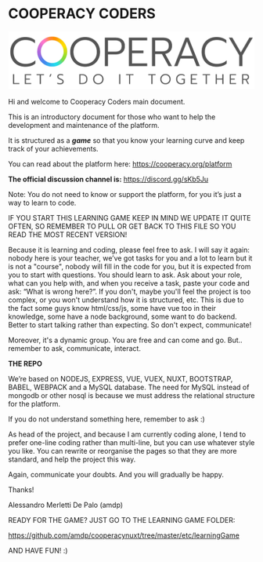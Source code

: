 # COOPERACY CODERS

![Image](assets/image/github/image3.png)

Hi and welcome to Cooperacy Coders main document.

This is an introductory document for those who want to help the development and maintenance of the platform.

It is structured as a ***game***
so that you know your learning curve 
and keep track of your achievements.

You can read about the platform here:
https://cooperacy.org/platform



**The official discussion channel is:**
https://discord.gg/sKb5Ju


Note: You do not need to know or support the platform, for you it’s just a way to learn to code.


IF YOU START THIS LEARNING GAME KEEP IN MIND WE UPDATE IT QUITE OFTEN,
SO REMEMBER TO PULL OR GET BACK TO THIS FILE SO YOU READ THE MOST
RECENT VERSION!


Because it is learning and coding, 
please feel free to ask.
I will say it again: nobody here is your teacher, 
we’ve got tasks for you and a lot to learn
but it is not a "course", 
nobody will fill in the code for you,
 but it is expected from you 
to start with questions. 
You should learn to ask. 
Ask about your role, 
what can you help with,
and when you receive a task, 
paste your code and ask: 
“What is wrong here?”. 
If you don't, maybe you'll feel 
the project is too complex, 
or you won't understand 
how it is structured, etc.
This is due to the fact some 
guys know html/css/js, 
some have vue too in their knowledge,
some have a node background, 
some want to do backend. 
Better to start talking 
rather than expecting.
So don't expect, communicate!


Moreover, it's a dynamic group. 
You are free and can come and go.
But.. remember to ask, communicate, interact.

**THE REPO**

We’re based on NODEJS, EXPRESS, VUE, 
VUEX, NUXT, BOOTSTRAP, BABEL, WEBPACK
 and a MySQL database. The need for 
MySQL instead of mongodb or other 
nosql is because we must address 
the relational structure for the 
platform.

If you do not understand something here,
remember to ask :)

As head of the project, 
and because I am currently coding alone,
 I tend to prefer one-line coding 
rather than multi-line, but you can 
use whatever style you like. 
You can rewrite or reorganise the 
pages so that they are more standard,
 and help the project this way.

Again, communicate your doubts. 
And you will gradually be happy.

Thanks!

Alessandro Merletti De Palo (amdp)

READY FOR THE GAME? JUST GO TO THE
LEARNING GAME FOLDER:

https://github.com/amdp/cooperacynuxt/tree/master/etc/learningGame

AND HAVE FUN! :)
